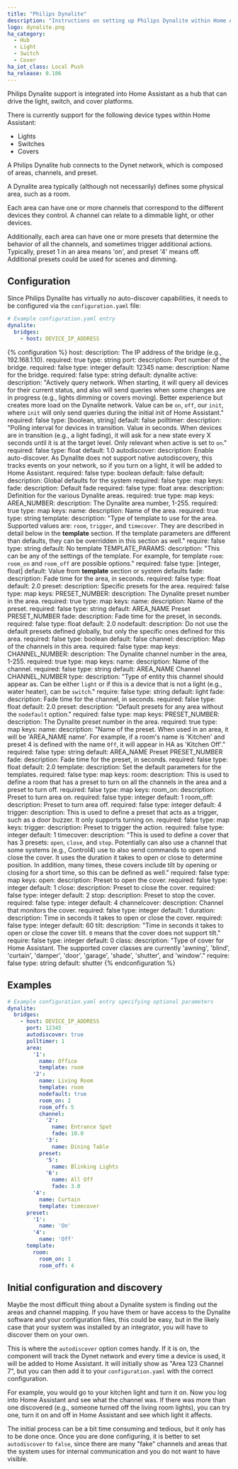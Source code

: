 ```yaml
---
title: "Philips Dynalite"
description: "Instructions on setting up Philips Dynalite within Home Assistant."
logo: dynalite.png
ha_category:
  - Hub
  - Light
  - Switch
  - Cover
ha_iot_class: Local Push
ha_release: 0.106
---
```


Philips Dynalite support is integrated into Home Assistant as a hub that can drive the light, switch, and cover platforms. 

There is currently support for the following device types within Home Assistant:

- Lights
- Switches
- Covers

A Philips Dynalite hub connects to the Dynet network, which is composed of areas, channels, and preset. 

A Dynalite area typically (although not necessarily) defines some physical area, such as a room. 

Each area can have one or more channels that correspond to the different devices they control. A channel can relate to a dimmable light, or other devices.

Additionally, each area can have one or more presets that determine the behavior of all the channels, and sometimes trigger additional actions. Typically, preset 1 in an area means 'on', and preset '4' means off. Additional presets could be used for scenes and dimming.

## Configuration

Since Philips Dynalite has virtually no auto-discover capabilities, it needs to be configured via the `configuration.yaml` file:

```yaml
# Example configuration.yaml entry
dynalite:
  bridges:
    - host: DEVICE_IP_ADDRESS
```

{% configuration %}
host:
  description: The IP address of the bridge (e.g., 192.168.1.10).
  required: true
  type: string
port:
  description: Port number of the bridge.
  required: false
  type: integer
  default: 12345
name:
  description: Name for the bridge.
  required: false
  type: string
  default: dynalite
active:
  description: "Actively query network. When starting, it will query all devices for their current status, and also will send queries when some changes are in progress (e.g., lights dimming or covers moving). Better experience but creates more load on the Dynalite network. Value can be `on`, `off`, our `init`, where `init` will only send queries during the initial init of Home Assistant."
  required: false
  type: [boolean, string]
  default: false
polltimer:
  description: "Polling interval for devices in transition. Value in seconds. When devices are in transition (e.g., a light fading), it will ask for a new state every X seconds until it is at the target level. Only relevant when active is set to `on`."
  required: false
  type: float
  default: 1.0
autodiscover:
  description: Enable auto-discover. As Dynalite does not support native autodiscovery, this tracks events on your network, so if you turn on a light, it will be added to Home Assistant.
  required: false
  type: boolean
  default: false
default:
  description: Global defaults for the system
  required: false
  type: map
  keys:
    fade:
      description: Default fade
      required: false
      type: float
area:
  description: Definition for the various Dynalite areas.
  required: true
  type: map
  keys:
    AREA_NUMBER:
      description: The Dynalite area number, 1-255.
      required: true
      type: map
      keys:
        name:
          description: Name of the area.
          required: true
          type: string
        template:
          description: "Type of template to use for the area. Supported values are: `room`, `trigger`, and `timecover`. They are described in detail below in the **template** section. If the template parameters are different than defaults, they can be overridden in this section as well."
          require: false
          type: string
          default: No template
        TEMPLATE_PARAMS:
          description: "This can be any of the settings of the template. For example, for template `room`: `room_on` and `room_off` are possible options."
          required: false
          type: [integer, float]
          default: Value from **template** section or system defaults
        fade:
          description: Fade time for the area, in seconds.
          required: false
          type: float
          default: 2.0
        preset:
          description: Specific presets for the area.
          required: false
          type: map
          keys:
            PRESET_NUMBER:
              description: The Dynalite preset number in the area.
              required: true
              type: map
              keys:
                name:
                  description: Name of the preset.
                  required: false
                  type: string
                  default: AREA_NAME Preset PRESET_NUMBER
                fade:
                  description: Fade time for the preset, in seconds.
                  required: false
                  type: float
                  default: 2.0
        nodefault:
          description: Do not use the default presets defined globally, but only the specific ones defined for this area.
          required: false
          type: boolean
          default: false
        channel:
          description: Map of the channels in this area.
          required: false
          type: map
          keys:
            CHANNEL_NUMBER:
              description: The Dynalite channel number in the area, 1-255.
              required: true
              type: map
              keys:
                name:
                  description: Name of the channel.
                  required: false
                  type: string
                  default: AREA_NAME Channel CHANNEL_NUMBER
                type:
                  description: "Type of entity this channel should appear as. Can be either `light` or if this is a device that is not a light (e.g., water heater), can be `switch`."
                  require: false
                  type: string
                  default: light
                fade:
                  description: Fade time for the channel, in seconds.
                  required: false
                  type: float
                  default: 2.0
preset:
  description: "Default presets for any area without the `nodefault` option."
  required: false
  type: map
  keys:
    PRESET_NUMBER:
      description: The Dynalite preset number in the area.
      required: true
      type: map
      keys:
        name:
          description: "Name of the preset. When used in an area, it will be 'AREA_NAME name'. For example, if a room's name is 'Kitchen' and preset 4 is defined with the name `Off`, it will appear in HA as 'Kitchen Off'."
          required: false
          type: string
          default: AREA_NAME Preset PRESET_NUMBER
        fade:
          description: Fade time for the preset, in seconds.
          required: false
          type: float
          default: 2.0
template:
  description: Set the default parameters for the templates.
  required: false
  type: map
  keys:
    room:
      description: This is used to define a room that has a preset to turn on all the channels in the area and a preset to turn off.
      required: false
      type: map
      keys:
        room_on:
          description: Preset to turn area on.
          required: false
          type: integer
          default: 1
        room_off:
          description: Preset to turn area off.
          required: false
          type: integer
          default: 4
    trigger:
      description: This is used to define a preset that acts as a trigger, such as a door buzzer. It only supports turning on.
      required: false
      type: map
      keys:
        trigger:
          description: Preset to trigger the action.
          required: false
          type: integer
          default: 1
    timecover:
      description: "This is used to define a cover that has 3 presets: `open`, `close`, and `stop`. Potentially can also use a channel that some systems (e.g., Control4) use to also send commands to open and close the cover. It uses the duration it takes to open or close to determine position. In addition, many times, these covers include tilt by opening or closing for a short time, so this can be defined as well."
      required: false
      type: map
      keys:
        open:
          description: Preset to open the cover.
          required: false
          type: integer
          default: 1
        close:
          description: Preset to close the cover.
          required: false
          type: integer
          default: 2
        stop:
          description: Preset to stop the cover.
          required: false
          type: integer
          default: 4
        channelcover:
          description: Channel that monitors the cover.
          required: false
          type: integer
          default: 1
        duration:
          description: Time in seconds it takes to open or close the cover.
          required: false
          type: integer
          default: 60
        tilt:
          description: "Time in seconds it takes to open or close the cover tilt. `0` means that the cover does not support tilt."
          require: false
          type: integer
          default: 0
        class:
          description: "Type of cover for Home Assistant. The supported cover classes are currently 'awning', 'blind', 'curtain', 'damper', 'door', 'garage', 'shade', 'shutter', and 'window'."
          require: false
          type: string
          default: shutter
{% endconfiguration %}

## Examples

```yaml
# Example configuration.yaml entry specifying optional parameters
dynalite:
  bridges:
    - host: DEVICE_IP_ADDRESS
      port: 12345
      autodiscover: true
      polltimer: 1
      area:
        '1':
          name: Office
          template: room
        '2':
          name: Living Room
          template: room
          nodefault: true
          room_on: 2
          room_off: 5
          channel:
            '2': 
              name: Entrance Spot
              fade: 10.0
            '3': 
              name: Dining Table
          preset:
            '5':
              name: Blinking Lights
            '6':
              name: All Off
              fade: 3.0
        '4':
          name: Curtain
          template: timecover
      preset:
        '1':
          name: 'On'
        '4':
          name: 'Off'
      template:
        room:
          room_on: 1
          room_off: 4
```

## Initial configuration and discovery

Maybe the most difficult thing about a Dynalite system is finding out the areas and channel mapping. If you have them or have access to the Dynalite software and your configuration files, this could be easy,
but in the likely case that your system was installed by an integrator, you will have to discover them on your own.

This is where the `autodiscover` option comes handy. If it is on, the component will track the Dynet network and every time a device is used, it will be added to Home Assistant. It will initially show as "Area 123 Channel 7", but you can then add it to your `configuration.yaml` with the correct configuration.

For example, you would go to your kitchen light and turn it on. Now you log into Home Assistant and see what the channel was. If there was more than one discovered (e.g., someone turned off the living room lights), you can try one, turn it on and off in Home Assistant and see which light it affects.

The initial process can be a bit time consuming and tedious, but it only has to be done once. Once you are done configuring, it is better to set `autodiscover` to `false`, since there are many "fake" channels and areas that the system uses for internal communication and you do not want to have visible.
